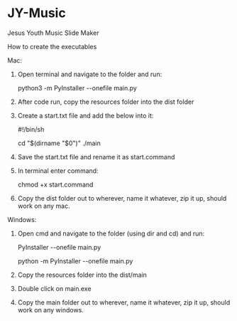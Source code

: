 # JY-Music
Jesus Youth Music Slide Maker

How to create the executables


Mac:
1. Open terminal and navigate to the folder and run: 

	python3 -m PyInstaller --onefile main.py

2. After code run, copy the resources folder into the dist folder
3. Create a start.txt file and add the below into it:

	#!/bin/sh

	cd "$(dirname "$0")"
	./main

4. Save the start.txt file and rename it as start.command
5. In terminal enter command:

	 chmod +x start.command

6. Copy the dist folder out to wherever, name it whatever, zip it up, should work on any mac.



Windows:
1. Open cmd and navigate to the folder (using dir and cd) and run:

	PyInstaller --onefile main.py

	python -m PyInstaller --onefile main.py

2. Copy the resources folder into the dist/main
3. Double click on main.exe
4. Copy the main folder out to wherever, name it whatever, zip it up, should work on any windows. 